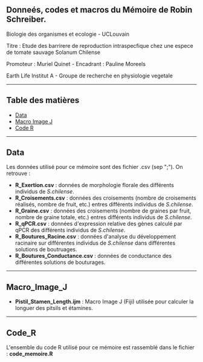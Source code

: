 ## Donneés, codes et macros du Mémoire de Robin Schreiber.
Biologie des organismes et ecologie - UCLouvain

Titre : Etude des barrirere de reproduction intraspecfique chez une espece de tomate sauvage Solanum Chilense

Promoteur : Muriel Quinet - Encadrant : Pauline Moreels

Earth Life Institut A - Groupe de recherche en physiologie vegetale 

---
## Table des matières

- [Data](#Data)
- [Macro Image J](#Macro_image_J)
- [Code R](#Code_R)
  
---
## Data

Les données utilisé pour ce mémoire sont des fichier .csv (sep ";"). On retrouve :
- **R_Exertion.csv** : données de morphologie florale des différents individus de *S.chilense*.
- **R_Croisements.csv** : données des croisements (nombre de croisements réalisés, nombre de fruit, etc.) entres différents individus de *S.chilense*.
- **R_Graine.csv** : données des croisements (nombre de graines par fruit, nombre de graine totale, etc.) entres différents individus de *S.chilense*.
- **R_qPCR.csv** : données d'expression relative des gènes calculé par qPCR des différents individus de *S.chilense*.
- **R_Boutures_Racine.csv** : données d'analyse du développement racinaire sur différentes individus de *S.chilense* dans différentes solutions de boutruages.
- **R_Boutures_Conductance.csv** : données de conductance des différentes solutions de bouturages.

---
## Macro_Image_J

- **Pistil_Stamen_Length.ijm** : Macro Image J (Fiji) utilisée pour calculer la longuer des pitsils et étamines.

----
## Code_R

L'ensemble du code R utilisé pour ce mémoire est rassemblé dans le fichier : **code_memoire.R**



